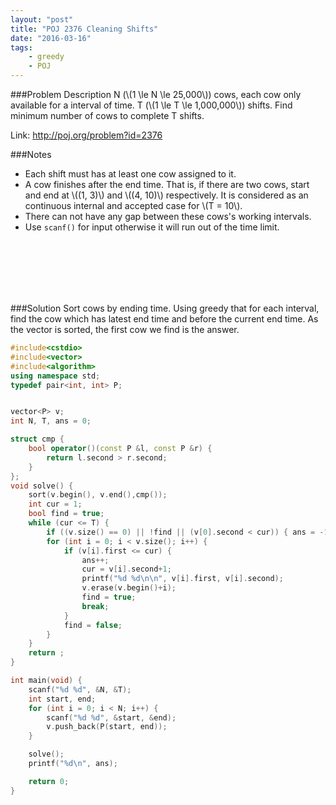 ```yaml
---
layout: "post"
title: "POJ 2376 Cleaning Shifts"
date: "2016-03-16"
tags:
    - greedy
    - POJ
---
```


###Problem Description
N (\\(1 \le N \le 25,000\\)) cows, each cow only available for a interval of time.
T (\\(1 \le T \le 1,000,000\\)) shifts.
Find minimum number of cows to complete T shifts.

Link: http://poj.org/problem?id=2376


###Notes
- Each shift must has at least one cow assigned to it.
- A cow finishes after the end time. That is, if there are two cows, start and end at \\((1, 3)\\) and \\((4, 10)\\) respectively. It is considered as an continuous internal and accepted case for \\(T = 10\\).
- There can not have any gap between these cows's working intervals.
- Use `scanf()` for input otherwise it will run out of the time limit.

<br>
<br>
<br>
<br>
<br>

###Solution
Sort cows by ending time. Using greedy that for each interval, find the cow which has latest end time and before the current end time. As the vector is sorted, the first cow we find is the answer.


```cpp
#include<cstdio>
#include<vector>
#include<algorithm>
using namespace std;
typedef pair<int, int> P;


vector<P> v;
int N, T, ans = 0;

struct cmp {
	bool operator()(const P &l, const P &r) {
		return l.second > r.second;
	}
};
void solve() {
	sort(v.begin(), v.end(),cmp());
	int cur = 1;
	bool find = true;
	while (cur <= T) {
		if ((v.size() == 0) || !find || (v[0].second < cur)) { ans = -1; return ; }
		for (int i = 0; i < v.size(); i++) {
			if (v[i].first <= cur) {
				ans++;
				cur = v[i].second+1;
				printf("%d %d\n\n", v[i].first, v[i].second);
				v.erase(v.begin()+i);
				find = true;
				break;
			}
			find = false;
		}
	}
	return ;
}

int main(void) {
	scanf("%d %d", &N, &T);
	int start, end;
	for (int i = 0; i < N; i++) {
		scanf("%d %d", &start, &end);
		v.push_back(P(start, end));
	}

	solve();
	printf("%d\n", ans);

	return 0;
}
```